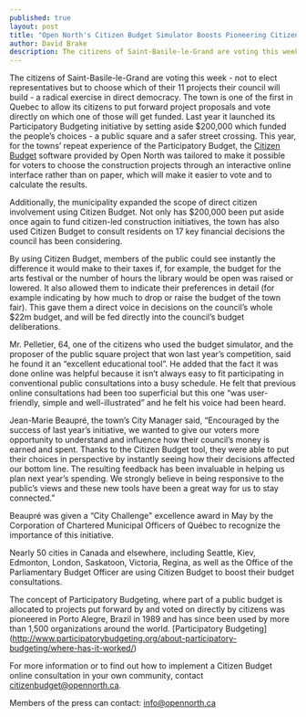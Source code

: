 ```yaml
---
published: true
layout: post
title: "Open North's Citizen Budget Simulator Boosts Pioneering Citizen Engagement Project"
author: David Brake
description: The citizens of Saint-Basile-le-Grand are voting this week - not to elect representatives but to choose which of their 11 projects their council will build - a radical exercise in direct democracy. The town is one of the first in Quebec to allow its citizens to put forward project proposals and vote directly on which one of those will get funded.
---
```


The citizens of Saint-Basile-le-Grand are voting this week - not to elect representatives but to choose which of their 11 projects their council will build - a radical exercise in direct democracy. The town is one of the first in Quebec to allow its citizens to put forward project proposals and vote directly on which one of those will get funded. Last year it launched its Participatory Budgeting initiative by setting aside $200,000 which funded the people’s choices -  a public square and a safer street crossing. This year, for the towns’ repeat experience of the Participatory Budget, the [Citizen Budget](http://www.citizenbudget.com) software provided by Open North was tailored to make it possible for voters to choose the construction projects through an interactive online interface rather than on paper, which will make it easier to vote and to calculate the results.

Additionally, the municipality expanded the scope of direct citizen involvement using Citizen Budget. Not only has $200,000 been put aside once again to fund citizen-led construction initiatives, the town has also used Citizen Budget to consult residents on 17 key financial decisions the council has been considering.

By using Citizen Budget, members of the public could see instantly the difference it would make to their taxes if, for example, the budget for the arts festival or the number of hours the library would be open was raised or lowered. It also allowed them to indicate their preferences in detail (for example indicating by how much to drop or raise the budget of the town fair). This gave them a direct voice in decisions on the council’s whole $22m budget, and will be fed directly into the council’s budget deliberations.

Mr. Pelletier, 64, one of the citizens who used the budget simulator, and the proposer of the public square project that won last year’s competition, said he found it an “excellent educational tool”. He added that the fact it was done online was helpful because it isn’t always easy to fit participating in conventional public consultations into a busy schedule. He felt that previous online consultations had been too superficial but this one “was user-friendly, simple and well-illustrated” and he felt his voice had been heard.

Jean-Marie Beaupré, the town’s City Manager said, “Encouraged by the success of last year’s initiative, we wanted to give our voters more opportunity to understand and influence how their council’s money is earned and spent. Thanks to the Citizen Budget tool, they were able to put their choices in perspective by instantly seeing how their decisions affected our bottom line. The resulting feedback has been invaluable in helping us plan next year’s spending. We strongly believe in being responsive to the public’s views and these new tools have been a great way for us to stay connected.”

Beaupré was given a “City Challenge" excellence award in May by the Corporation of Chartered Municipal Officers of Québec to recognize the importance of this initiative.

Nearly 50 cities in Canada and elsewhere, including Seattle, Kiev, Edmonton, London, Saskatoon, Victoria, Regina, as well as the Office of the Parliamentary Budget Officer are using Citizen Budget to boost their budget consultations.

The concept of Participatory Budgeting, where part of a public budget is allocated to projects put forward by and voted on directly by citizens was pioneered in Porto Alegre, Brazil in 1989 and has since been used by more than 1,500 organizations around the world. [Participatory Budgeting] (http://www.participatorybudgeting.org/about-participatory-budgeting/where-has-it-worked/)

For more information or to find out how to implement a Citizen Budget online consultation in your own community, contact citizenbudget@opennorth.ca.

Members of the press can contact: info@opennorth.ca
